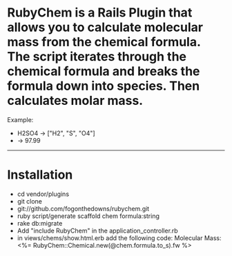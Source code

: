 # RubyChem is a Rails Plugin that allows you to calculate molecular mass from the chemical formula. The script iterates through the chemical formula and breaks the formula down into species. Then calculates molar mass.

Example:

* H2SO4 -> ["H2", "S", "O4"]
* -> 97.99

***************************************************************************

# Installation

* cd vendor/plugins
* git clone
* git://github.com/fogonthedowns/rubychem.git
* ruby script/generate scaffold chem formula:string
* rake db:migrate
* Add "include RubyChem" in the application_controller.rb
* in views/chems/show.html.erb add the following code: Molecular Mass: <%= RubyChem::Chemical.new(@chem.formula.to_s).fw %>